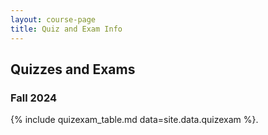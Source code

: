 ```yaml
---
layout: course-page
title: Quiz and Exam Info
---
```


## Quizzes and Exams
### Fall 2024

{% include quizexam_table.md  data=site.data.quizexam %}. 




